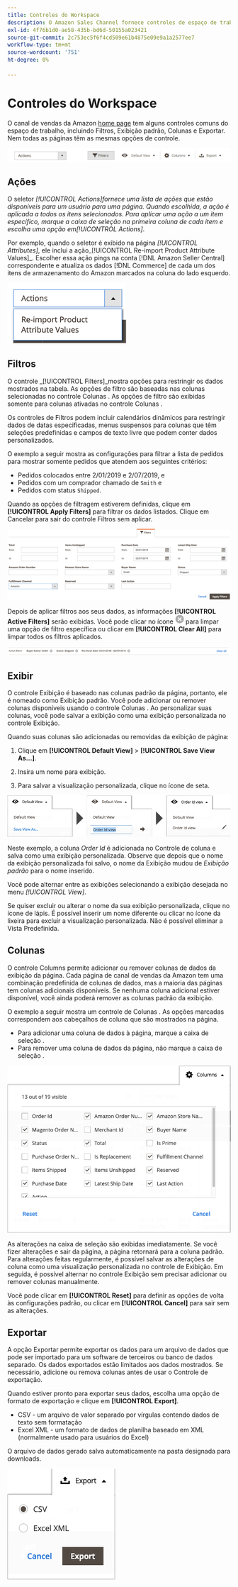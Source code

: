 ```yaml
---
title: Controles do Workspace
description: O Amazon Sales Channel fornece controles de espaço de trabalho que ajudam a localizar listagens, visualizar informações e aplicar ações com facilidade.
exl-id: 4f76b1d0-ae58-435b-bd6d-50155a023421
source-git-commit: 2c753ec5f6f4cd509e61b4875e09e9a1a2577ee7
workflow-type: tm+mt
source-wordcount: '751'
ht-degree: 0%

---
```


# Controles do Workspace

O canal de vendas da Amazon [home page](./amazon-sales-channel-home.md) tem alguns controles comuns do espaço de trabalho, incluindo Filtros, Exibição padrão, Colunas e Exportar. Nem todas as páginas têm as mesmas opções de controle.

![Exemplos de controle do espaço de trabalho Amazon Sales Channel](assets/amazon-workspace-controls.png)

## Ações

O seletor _[!UICONTROL Actions]_fornece uma lista de ações que estão disponíveis para um usuário para uma página. Quando escolhida, a ação é aplicada a todos os itens selecionados. Para aplicar uma ação a um item específico, marque a caixa de seleção na primeira coluna de cada item e escolha uma opção em_[!UICONTROL Actions]_.

Por exemplo, quando o seletor é exibido na página _[!UICONTROL Attributes]_, ele inclui a ação_[!UICONTROL Re-import Product Attribute Values]_. Escolher essa ação pings na conta [!DNL Amazon Seller Central] correspondente e atualiza os dados [!DNL Commerce] de cada um dos itens de armazenamento do Amazon marcados na coluna do lado esquerdo.

![Exemplo de menu Ações](assets/amazon-sales-channel-home-actions-option.png)

## Filtros

O controle _[!UICONTROL Filters]_mostra opções para restringir os dados mostrados na tabela. As opções de filtro são baseadas nas colunas selecionadas no controle Colunas . As opções de filtro são exibidas somente para colunas ativadas no controle Colunas .

Os controles de Filtros podem incluir calendários dinâmicos para restringir dados de datas especificadas, menus suspensos para colunas que têm seleções predefinidas e campos de texto livre que podem conter dados personalizados.

O exemplo a seguir mostra as configurações para filtrar a lista de pedidos para mostrar somente pedidos que atendem aos seguintes critérios:

- Pedidos colocados entre 2/01/2019 e 2/07/2019, e
- Pedidos com um comprador chamado de `Smith` e
- Pedidos com status `Shipped`.

Quando as opções de filtragem estiverem definidas, clique em **[!UICONTROL Apply Filters]** para filtrar os dados listados. Clique em Cancelar para sair do controle Filtros sem aplicar.

![Exemplo de controle Filtros](assets/workspace-controls-filters.png)

Depois de aplicar filtros aos seus dados, as informações **[!UICONTROL Active Filters]** serão exibidas. Você pode clicar no ícone ![Clear filters ícone](assets/x-icon-clear-filters.png) para limpar uma opção de filtro específica ou clicar em **[!UICONTROL Clear All]** para limpar todos os filtros aplicados.

![Exemplo de filtros ativos](assets/applied-filters-line.png)

## Exibir

O controle Exibição é baseado nas colunas padrão da página, portanto, ele é nomeado como Exibição padrão. Você pode adicionar ou remover colunas disponíveis usando o controle Colunas . Ao personalizar suas colunas, você pode salvar a exibição como uma exibição personalizada no controle Exibição.

Quando suas colunas são adicionadas ou removidas da exibição de página:

1. Clique em **[!UICONTROL Default View]** > **[!UICONTROL Save View As...]**.

1. Insira um nome para exibição.

1. Para salvar a visualização personalizada, clique no ícone de seta.

![Exibir exemplo de controle](assets/workspace-controls-view.png)

Neste exemplo, a coluna _Order Id_ é adicionada no Controle de coluna e salva como uma exibição personalizada. Observe que depois que o nome da exibição personalizada foi salvo, o nome da Exibição mudou de _Exibição padrão_ para o nome inserido.

Você pode alternar entre as exibições selecionando a exibição desejada no menu _[!UICONTROL View]_.

Se quiser excluir ou alterar o nome da sua exibição personalizada, clique no ícone de lápis. É possível inserir um nome diferente ou clicar no ícone da lixeira para excluir a visualização personalizada. Não é possível eliminar a Vista Predefinida.

## Colunas

O controle Columns permite adicionar ou remover colunas de dados da exibição da página. Cada página de canal de vendas da Amazon tem uma combinação predefinida de colunas de dados, mas a maioria das páginas tem colunas adicionais disponíveis. Se nenhuma coluna adicional estiver disponível, você ainda poderá remover as colunas padrão da exibição.

O exemplo a seguir mostra um controle de Colunas . As opções marcadas correspondem aos cabeçalhos de coluna que são mostrados na página.

- Para adicionar uma coluna de dados à página, marque a caixa de seleção .
- Para remover uma coluna de dados da página, não marque a caixa de seleção .

![Exemplo de controle de colunas](assets/workspace-controls-columns.png)

As alterações na caixa de seleção são exibidas imediatamente. Se você fizer alterações e sair da página, a página retornará para a coluna padrão. Para alterações feitas regularmente, é possível salvar as alterações de coluna como uma visualização personalizada no controle de Exibição. Em seguida, é possível alternar no controle Exibição sem precisar adicionar ou remover colunas manualmente.

Você pode clicar em **[!UICONTROL Reset]** para definir as opções de volta às configurações padrão, ou clicar em **[!UICONTROL Cancel]** para sair sem as alterações.

## Exportar

A opção Exportar permite exportar os dados para um arquivo de dados que pode ser importado para um software de terceiros ou banco de dados separado. Os dados exportados estão limitados aos dados mostrados. Se necessário, adicione ou remova colunas antes de usar o Controle de exportação.

Quando estiver pronto para exportar seus dados, escolha uma opção de formato de exportação e clique em **[!UICONTROL Export]**.

- CSV - um arquivo de valor separado por vírgulas contendo dados de texto sem formatação
- Excel XML - um formato de dados de planilha baseado em XML (normalmente usado para usuários do Excel)

O arquivo de dados gerado salva automaticamente na pasta designada para downloads.

![Controlo das exportações](assets/workspace-controls-export.png)
